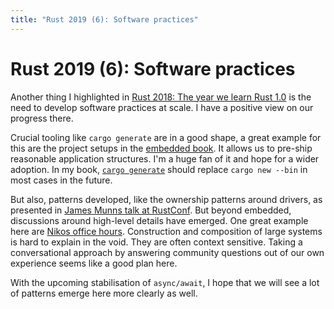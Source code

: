 ```yaml
---
title: "Rust 2019 (6): Software practices"
---
```


# Rust 2019 (6): Software practices

Another thing I highlighted in [Rust 2018: The year we learn Rust 1.0](https://yakshav.es/rust-2018) is the need to develop software practices at scale. I have a positive view on our progress there.

Crucial tooling like `cargo generate` are in a good shape, a great example for this are the project setups in the [embedded book](https://rust-embedded.github.io/book/). It allows us to pre-ship reasonable application structures. I'm a huge fan of it and hope for a wider adoption. In my book, [`cargo generate`](https://github.com/ashleygwilliams/cargo-generate) should replace `cargo new --bin` in most cases in the future.

But also, patterns developed, like the ownership patterns around drivers, as presented in [James Munns talk at RustConf](https://www.youtube.com/watch?v=b1kQ2edkWzQ). But beyond embedded, discussions around high-level details have emerged. One great example here are [Nikos office hours](http://smallcultfollowing.com/babysteps/blog/2018/09/12/rust-office-hours/). Construction and composition of large systems is hard to explain in the void. They are often context sensitive. Taking a conversational approach by answering community questions out of our own experience seems like a good plan here.

With the upcoming stabilisation of `async/await`, I hope that we will see a lot of patterns emerge here more clearly as well.